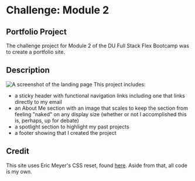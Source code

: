 # Challenge: Module 2

## Portfolio Project

The challenge project for Module 2 of the DU Full Stack Flex Bootcamp was to create a portfolio site.

## Description

![A screenshot of the landing page](./assets/images/challengeTwoScreenshot)
This project includes:
- a sticky header with functional navigation links including one that links directly to my email
- an About Me section with an image that scales to keep the section from feeling "naked" on any display size (whether or not I accomplished this is, perhaps, up for debate)
- a spotlight section to highlight my past projects
- a footer showing that I created the project

## Credit

This site uses Eric Meyer's CSS reset, found [here](https://meyerweb.com/eric/tools/css/reset/index.html_).
Aside from that, all code is my own.
